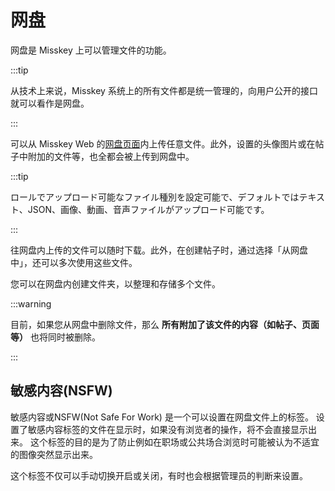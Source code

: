 # 网盘

网盘是 Misskey 上可以管理文件的功能。

:::tip

从技术上来说，Misskey 系统上的所有文件都是统一管理的，向用户公开的接口就可以看作是网盘。

:::

可以从 Misskey Web 的[网盘页面](x-mi-web://my/drive)内上传任意文件。此外，设置的头像图片或在帖子中附加的文件等，也全都会被上传到网盘中。

:::tip

ロールでアップロード可能なファイル種別を設定可能で、デフォルトではテキスト、JSON、画像、動画、音声ファイルがアップロード可能です。

:::

往网盘内上传的文件可以随时下载。此外，在创建帖子时，通过选择「从网盘中」，还可以多次使用这些文件。

您可以在网盘内创建文件夹，以整理和存储多个文件。

:::warning

目前，如果您从网盘中删除文件，那么 **所有附加了该文件的内容（如帖子、页面等）** 也将同时被删除。

:::

## 敏感内容(NSFW)

敏感内容或NSFW(Not Safe For Work) 是一个可以设置在网盘文件上的标签。
设置了敏感内容标签的文件在显示时，如果没有浏览者的操作，将不会直接显示出来。
这个标签的目的是为了防止例如在职场或公共场合浏览时可能被认为不适宜的图像突然显示出来。

这个标签不仅可以手动切换开启或关闭，有时也会根据管理员的判断来设置。
